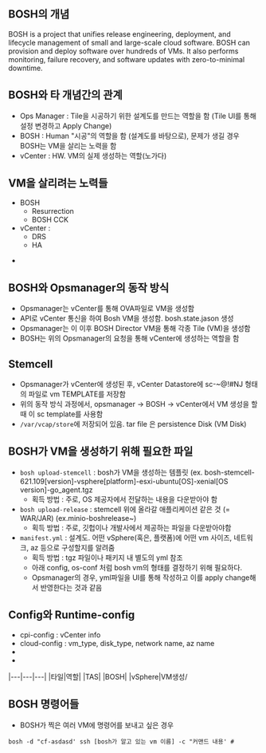 ## BOSH의 개념
BOSH is a project that unifies release engineering, deployment, and lifecycle management of small and large-scale cloud software. BOSH can provision and deploy software over hundreds of VMs. It also performs monitoring, failure recovery, and software updates with zero-to-minimal downtime.

## BOSH와 타 개념간의 관계
- Ops Manager : Tile을 시공하기 위한 설계도를 만드는 역할을 함 (Tile UI를 통해 설정 변경하고 Apply Change)
- BOSH : Human "시공"의 역할을 함 (설계도를 바탕으로), 문제가 생길 경우 BOSH는 VM을 살리는 노력을 함 
- vCenter : HW. VM의 실제 생성하는 역할(노가다)

## VM을 살리려는 노력들
- BOSH
  - Resurrection
  - BOSH CCK
- vCenter : 
  - DRS
  - HA

* 

## BOSH와 Opsmanager의 동작 방식
- Opsmanager는 vCenter를 통해 OVA파일로 VM을 생성함
- API로 vCenter 통신을 하여 Bosh VM을 생성함. bosh.state.jason 생성
- Opsmanager는 이 이후 BOSH Director VM을 통해 각종 Tile (VM)을 생성함
- BOSH는 위의 Opsmanager의 요청을 통해 vCenter에 생성하는 역할을 함

## Stemcell
- Opsmanager가 vCenter에 생성된 후, vCenter Datastore에 sc-~@!#NJ 형태의 파일로 vm TEMPLATE를 저장함
- 위의 동작 방식 과정에서, opsmanager -> BOSH -> vCenter에서 VM 생성을 할 때 이 sc template를 사용함
- `/var/vcap/store`에 저장되어 있음. tar file 은 persistence Disk (VM Disk)

## BOSH가 VM을 생성하기 위해 필요한 파일
- `bosh upload-stemcell` : bosh가 VM을 생성하는 템플릿 (ex. bosh-stemcell-621.109[version]-vsphere[platform]-esxi-ubuntu[OS]-xenial[OS version]-go_agent.tgz
  - 획득 방법 : 주로, OS 제공자에서 전달하는 내용을 다운받아야 함
- `bosh upload-release` : stemcell 위에 올라갈 애플리케이션 같은 것 (= WAR/JAR) (ex.minio-boshrelease~)
  - 획득 방법 : 주로, 깃헙이나 개발사에서 제공하는 파일을 다운받아야함
- `manifest.yml` : 설계도. 어떤 vSphere(혹은, 플랫폼)에 어떤 vm 사이즈, 네트워크, az 등으로 구성할지를 알려줌
  - 획득 방법 : tgz 파일이나 패키지 내 별도의 yml 참조
  - 아래 config, os-conf 처럼 bosh vm의 형태를 결정하기 위해 필요하다.
  - Opsmanager의 경우, yml파일을 UI를 통해 작성하고 이를 apply change해서 반영한다는 것과 같음

## Config와 Runtime-config
- cpi-config : vCenter info 
- cloud-config : vm_type, disk_type, network name, az name
- 
- 



|---|---|---|
|타일|역할|
|TAS|
|BOSH|
|vSphere|VM생성/


## BOSH 명령어들

* BOSH가 찍은 여러 VM에 명령어를 보내고 싶은 경우
```
bosh -d "cf-asdasd' ssh [bosh가 알고 있는 vm 이름] -c "커맨드 내용' #

```





